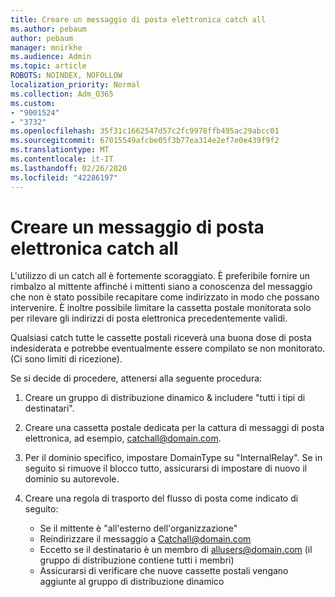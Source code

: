 ```yaml
---
title: Creare un messaggio di posta elettronica catch all
ms.author: pebaum
author: pebaum
manager: mnirkhe
ms.audience: Admin
ms.topic: article
ROBOTS: NOINDEX, NOFOLLOW
localization_priority: Normal
ms.collection: Adm_O365
ms.custom:
- "9001524"
- "3732"
ms.openlocfilehash: 35f31c1662547d57c2fc9978ffb495ac29abcc01
ms.sourcegitcommit: 67015549afcbe05f3b77ea314e2ef7e0e439f9f2
ms.translationtype: MT
ms.contentlocale: it-IT
ms.lasthandoff: 02/26/2020
ms.locfileid: "42286197"
---
```

# <a name="create-an-email-catch-all"></a>Creare un messaggio di posta elettronica catch all

L'utilizzo di un catch all è fortemente scoraggiato. È preferibile fornire un rimbalzo al mittente affinché i mittenti siano a conoscenza del messaggio che non è stato possibile recapitare come indirizzato in modo che possano intervenire. È inoltre possibile limitare la cassetta postale monitorata solo per rilevare gli indirizzi di posta elettronica precedentemente validi. 

Qualsiasi catch tutte le cassette postali riceverà una buona dose di posta indesiderata e potrebbe eventualmente essere compilato se non monitorato. (Ci sono limiti di ricezione). 

Se si decide di procedere, attenersi alla seguente procedura:

1. Creare un gruppo di distribuzione dinamico & includere "tutti i tipi di destinatari".

2. Creare una cassetta postale dedicata per la cattura di messaggi di posta elettronica, ad esempio, catchall@domain.com.

3. Per il dominio specifico, impostare DomainType su "InternalRelay". Se in seguito si rimuove il blocco tutto, assicurarsi di impostare di nuovo il dominio su autorevole.

4. Creare una regola di trasporto del flusso di posta come indicato di seguito:

    - Se il mittente è "all'esterno dell'organizzazione"
    - Reindirizzare il messaggio a Catchall@domain.com
    - Eccetto se il destinatario è un membro di allusers@domain.com (il gruppo di distribuzione contiene tutti i membri)
    - Assicurarsi di verificare che nuove cassette postali vengano aggiunte al gruppo di distribuzione dinamico
